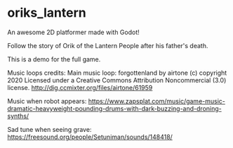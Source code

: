 # oriks_lantern
An awesome 2D platformer made with Godot!

Follow the story of Orik of the Lantern People after his father's death.

This is a demo for the full game.



Music loops credits:
Main music loop: forgottenland by airtone (c) copyright 2020 Licensed under a Creative Commons Attribution Noncommercial  (3.0) license. http://dig.ccmixter.org/files/airtone/61959 

Music when robot appears: https://www.zapsplat.com/music/game-music-dramatic-heavyweight-pounding-drums-with-dark-buzzing-and-droning-synths/

Sad tune when seeing grave: https://freesound.org/people/Setuniman/sounds/148418/
